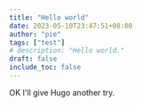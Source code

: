 ```yaml
---
title: "Hello world"
date: 2023-05-10T23:47:51+08:00
author: "pie"
tags: ["test"]
# description: "Hello world."
draft: false
include_toc: false
---
```


OK I'll give Hugo another try.
